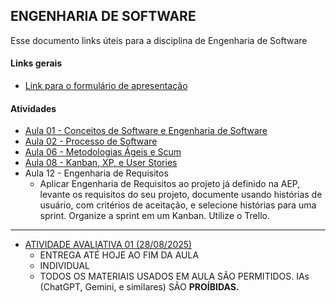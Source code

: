 ## ENGENHARIA DE SOFTWARE

Esse documento links úteis para a disciplina de Engenharia de Software

#### Links gerais
- [Link para o formulário de apresentação](https://forms.gle/sZVXma9npwhqdnJY8)


#### Atividades

- [Aula 01 - Conceitos de Software e Engenharia de Software](https://forms.gle/KxHZWNUJGJYCL4pF7)
- [Aula 02 - Processo de Software](https://forms.gle/m4cpe4dsjg9U45Qa7)
- [Aula 06 - Metodologias Ágeis e Scum](https://forms.gle/7b5nKpjiUXi8N7mH8)
- [Aula 08 - Kanban, XP, e User Stories](https://forms.gle/QZVt6w9NGbuunN759)
- Aula 12 - Engenharia de Requisitos
    + Aplicar Engenharia de Requisitos ao projeto já definido na AEP, levante os requisitos do seu projeto, documente usando histórias de usuário, com critérios de aceitação, e selecione histórias para uma sprint. Organize a sprint em um Kanban. Utilize o Trello.
--- 

- [ATIVIDADE AVALIATIVA 01 (28/08/2025)](https://forms.gle/LXXNbEQ9yyCk1kQy8)
    + ENTREGA ATÉ HOJE AO FIM DA AULA
    + INDIVIDUAL
    + TODOS OS MATERIAIS USADOS EM AULA SÃO PERMITIDOS. IAs (ChatGPT, Gemini, e similares) SÃO **PROÍBIDAS.** 

